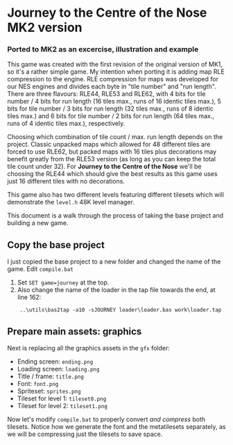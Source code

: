 # Journey to the Centre of the Nose MK2 version
### Ported to MK2 as an excercise, illustration and example

This game was created with the first revision of the original version of MK1, so it's a rather simple game. My intention when porting it is adding map RLE compression to the engine. RLE compression for maps was developed for our NES engines and divides each byte in "tile number" and "run length". There are three flavours: RLE44, RLE53 and RLE62, with 4 bits for tile number / 4 bits for run length (16 tiles max., runs of 16 identic tiles max.), 5 bits for tile number / 3 bits for run length (32 tiles max., runs of 8 identic tiles max.) and 6 bits for tile number / 2 bits for run length (64 tiles max., runs of 4 identic tiles max.), respectively.

Choosing which combination of tile count / max. run length depends on the project. Classic unpacked maps which allowed for 48 different tiles are forced to use RLE62, but packed maps with 16 tiles plus decorations may benefit greatly from the RLE53 version (as long as you can keep the total tile count under 32). For **Journey to the Centre of the Nose** we'll be choosing the RLE44 which should give the best results as this game uses just 16 different tiles with no decorations.

This game also has two different levels featuring different tilesets which will demonstrate the `level.h` 48K level manager.

This document is a walk through the process of taking the base project and building a new game.

## Copy the base project

I just copied the base project to a new folder and changed the name of the game. Edit `compile.bat`

1. Set `SET game=journey` at the top. 
2. Also change the name of the loader in the tap file towards the end, at line 162:

```
    ..\utils\bas2tap -a10 -sJOURNEY loader\loader.bas work\loader.tap
```

## Prepare main assets: graphics

Next is replacing all the graphics assets in the `gfx` folder:

- Ending screen: `ending.png`
- Loading screen: `loading.png`
- Title / frame: `title.png`
- Font: `font.png`
- Spriteset: `sprites.png`
- Tileset for level 1: `tileset0.png`
- Tileset for level 2: `tileset1.png`

Now let's modify `compile.bat` to properly convert *and compress* both tilesets. Notice how we generate the font and the metatilesets separately, as we will be compressing just the tilesets to save space.



